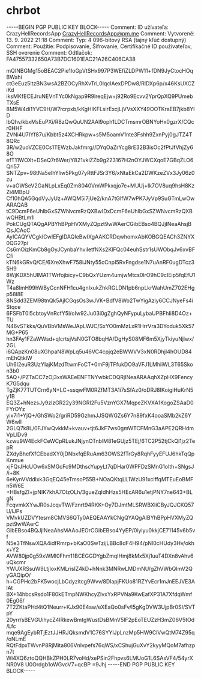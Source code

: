 # chrbot
-----BEGIN PGP PUBLIC KEY BLOCK-----
Comment: ID užívateľa:	CrazyHellRecordsApp <CrazyHellRecordsApp@pm.me>
Comment: Vytvorené:	13. 9. 2022 21:18
Comment: Typ:	4 096-bitový RSA (tajný kľúč dostupný)
Comment: Použitie:	Podpisovanie, Šifrovanie, Certifikačné ID používateľov, SSH overenie
Comment: Odtlačok:	FA47557332650A73B7DC1601EAC21A26C406CA38


mQINBGMg15oBEAC2Pie1IoGpVtSHx997P3WEfiZLDPW11+fDN9JyCtocHOqBWahi
ctGeEuz5ltzBN3wsA2BZOCyRhXvTrL0IqclAexDPDw8/RlDXp6p/x46KsUXCZiKd
iksMKfECEJruNEVnTYc0kNgap9R9lreqEjw+j92Ro9Ecvv2YprQpXQ9PUmebTXsE
8M5W4di1YVC9H/W7rcrpxb/kKgHIKFLsirExcjLjVVsXXY49OOTKraEB7jkb8YlD
lbQhv/kbxMsEuPXi/R8zQwQuUN2AAl9oph1LDCTmsmrOBNYoHx0gzrX/CQcr0HHF
ZVNi4U7IYf87u/Kbbt5z4XCHRkpw+s5M5oamV1nte3Fshh9ZxnPyj0gJTZ4T8QRc
3R/w2uoVZCE0Cs1TEWzbJakfmrg//DYqOaZrYcg8rE32B3isOc2fPtJfVhjZy68O
efT11WOXt+DSeQ7r6Wer/Y821vkiZZb9g223167H2nOYJWCXqoE7GBqZLO6Qri57
SNTZpv+98tNa5eIhYliw5Pkg07yRttFJSr3Y6/xNtaEkCa2DWKzeZVx3Jy06z0zu
v+aOWSeV2GaNLpLxEq0Zm8040VmWPkxqjo7e+MUUj+Ik7OV8uq9hsH8KzZi4MBpU
Cf10hQA5GqdVyJyUz+AWQM5i7jUe2/knA7tGlfW7wPK7JyVp9SuGTmLwOwARAQAB
tC9DcmF6eUhlbGxSZWNvcmRzQXBwIDxDcmF6eUhlbGxSZWNvcmRzQXBwQHBtLm1l
PokCUgQTAQgAPBYhBPpHVXMyZQpzt9wWAerCGibEBso4BQJjINeaAhsjBQsJCAcC
AyICAQYVCgkICwIEFgIDAQIeBwIXgAAKCRDqwhomxAbKOBGQEACh3ZNYX0QG27pi
Cs6mOizKmCb8gOyJCynbaYhviIetfNXs2KlFQc04euhSstr1sUWObqJv6xvBFCfi
kTN6kGRvQ/CE/6XreXhwF758iJNty55cCnpI5RvFngdse1N7uAnRF0ugDTcz35H9
8WjKDX5hUlMA1TWrfojbicy+C9bQxYUzm4umjwMtcs0lrO9hC9cIEip5fqEfU1Wz
T4a8ImH99hWByCcnNFH1cu4gnIxukZhkRGLDN1pb6npLkrWahUmZ702EHgp58l8E
8NSdd3ZEM98tnQk5AjlCGqsOs3wJVK+BdfV8Wo2TwYigAziy6CCJNyeFs4iStqce
6FSFbT0l5cbtoyVnRcfY5l/oIw92Ju03i0gZghQyNFypuLybaUPBFhIi8D4Oz+TU
N46vSTkks/QuVBbVMsWeJApLWJC/SxYO0mMzLxR1HrrVra3DYoduk5Xk57MG+P65
hn3FAy1FZaWWsd+qlcrtsjVsN0GTO8bqHA/DgHyS08MF6m5XjyTkiyuNjlwx/2GL
i6QApzKn08uXGhpaN8WpLq5u46VC4cpjq2eBWWVV3xN0RDhjI4hOUD84mEhQtklW
Uh6I2euR3UzYIajKMzdTtwmFoCT+0mF9jTFfukDO9aVFJ1LMhiiWL3T65Skon3b0
5AQ+/PZTaCC7zOj3xsWAEeENFTNYwbkCDQRjINeaARAAqhXZpHX9FencyK7G5dqu
TgZjK77TUTCrn6yN+LC+ssqwFM0RZfMT3A1i7sSfAz0/oDRJ8IKoigiHuKrN5y1B
EQ3Z+hNezsJy9zlzGR22y39NGRI2Fu5VznYGX7MqpeZKVXA1KogoZSAaD0FYrOYz
yix7i1+YjQ+/GhSWo2/griRD59GzhmJJSQWGZs6Y7n89fxK4ooaSMb2kZ6YW6wll
2GLQ7k8L/0FJYwQvkkM+kvauv+tjt6JkF7ws0gmWTCFMnG3aAPE2QRHdmVpLlDv9
kzwu9W4EckFCeWCpRLukJNjynOTnblM81eGUjz5TEj/6TC2P52tjCkQi1jz2TepR
ZXdyBhefXfCEbadXY0jDNbxfqERuAm63OWS2fTrGy8RqhFyyEFUJ6hkTqQpKnmue
xjFQrJHcUOw6xSMGcFc9MDthscYupyLt7qDHar0WPFDzSMnG1olth+SNgsJ/i+8K
6eKynVVddlxk3GqEQ45eTmsoP55B+NOaQKtqLL1WzU91xclffqMTEuEoBMFn5W6E
+H8sfgZI+jpNIK7khA7OlzOLh/3gueZqIdhHzs5HEcAR6u1etjPNY7ne643+BLgN
FcqvmkXYwJR0sJcqvTW/Fznrt94RKK+Oy7DJmtMLSRWBXliCByJQJCKQ57U/lJPs
VMvkUZDVYtesm8CMVS6QTy0AEQEAAYkCNgQYAQgAIBYhBPpHVXMyZQpzt9wWAerC
GibEBso4BQJjINeaAhsMAAoJEOrCGibEBso4YyEP/0iyiyu0kkjCE71145v6b5vf
N5e3TfNswXQA4idfRmrp+bKaO0SwTzijLBBc8dF4H94/pNl0cHUdy3Hv/okhx+Y2
AVW80jp0g59xWMl0Fhm11BCEGGDYgbZmqIHmj8kMx5Xj1uuT4DXn8vAhv6uQkcmr
YWUXRSsuW9LtjIoxKMLrisIZ4kD+hNnk3MNRwLMDmNU/gZhVWbQImV2QyGAQipO/
h+CGPHc2bFK5wocjLbCdyzitcg9Wvv/8DIapjFKUo81RZYvEcr1mJnEEJVE3AlAt
BX+14hbcsRsdo1F80kETmpNWKhcyZlvxYxRPVNa9KwEafXP31A7XfdqWmf0Eg06/
7T2ZKtaPHd4tQ1Neurr+KJx90E4sw/eXEaQo0sFv/l5gKgDVW3UjpBr0SI/SVTpY
20yrr/sBEVGUihycZ4lRkewBmtgWustDsBMnV5IF2pEoTEUZzH3mZ06V5tOd/Lfc
mqe9AgEybRTjEztJJHRJQksmdV1C76SYYlJpLnzMp5HW9ClVwQtM74Z95q/oNLmE
RQtFdpxTWvnP8RjMita806Vnlvpefs76qWS/xCShujGuXvY2kyyMQoM7afhzpn7t
Wi4XQ6ztoQQHBkZPH0LR7voHd/xePSin2Fhpvs6LMUoG1L6SAsVF4/54yrXNR0V8
U0Ordgb1oWGvcV7+qcBP
=9Jhj
-----END PGP PUBLIC KEY BLOCK-----

